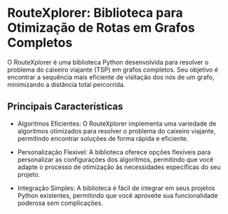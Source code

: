 # RouteXplorer: Biblioteca para Otimização de Rotas em Grafos Completos

O RouteXplorer é uma biblioteca Python desenvolvida para resolver o problema do caixeiro viajante (TSP) em grafos completos. Seu objetivo é encontrar a sequência mais eficiente de visitação dos nós de um grafo, minimizando a distância total percorrida.

## Principais Características

- Algoritmos Eficientes: O RouteXplorer implementa uma variedade de algoritmos otimizados para resolver o problema do caixeiro viajante, permitindo encontrar soluções de forma rápida e eficiente.

- Personalização Flexível: A biblioteca oferece opções flexíveis para personalizar as configurações dos algoritmos, permitindo que você adapte o processo de otimização às necessidades específicas do seu projeto.

- Integração Simples: A biblioteca é fácil de integrar em seus projetos Python existentes, permitindo que você aproveite sua funcionalidade poderosa sem complicações.
